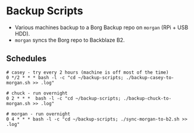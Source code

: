 # Backup Scripts

* Various machines backup to a Borg Backup repo on `morgan` (RPi + USB HDD).
* `morgan` syncs the Borg repo to Backblaze B2.

## Schedules

    # casey - try every 2 hours (machine is off most of the time)
    0 */2 * * * bash -l -c "cd ~/backup-scripts; ./backup-casey-to-morgan.sh >> .log"

    # chuck - run overnight
    0 2 * * *  bash -l -c "cd ~/backup-scripts; ./backup-chuck-to-morgan.sh >> .log"

    # morgan - run overnight
    0 4 * * * bash -l -c "cd ~/backup-scripts; ./sync-morgan-to-b2.sh >> .log"

